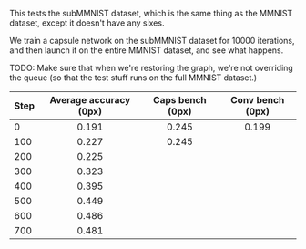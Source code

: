 This tests the subMMNIST dataset, which is the same thing as the MMNIST dataset, except it doesn't have any sixes.

We train a capsule network on the subMMNIST dataset for 10000 iterations, and then launch it on the entire MMNIST dataset, and see what happens.


TODO: Make sure that when we're restoring the graph, we're not overriding the queue (so that the test stuff runs on the full MMNIST dataset.)



| Step        | Average accuracy (0px) | Caps bench (0px) | Conv bench (0px) |
| ------------- |:-------------:|:-------------:|:-------------:|
| 0 | 0.191 | 0.245 | 0.199 |
| 100 | 0.227 | 0.245 | |
| 200 | 0.225 | | |
| 300 | 0.323 | | |
| 400 | 0.395 | | |
| 500 | 0.449 | | |
| 600 | 0.486 | | |
| 700 | 0.481 | | |